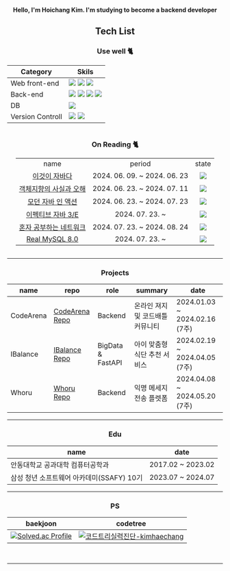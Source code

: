 <div align="center">
 
**Hello, I'm Hoichang Kim.
I'm studying to become a backend developer**

## Tech List

### Use well 🐈

|Category|Skils|
|------|---|
|Web front-end|<img src="https://img.shields.io/badge/javascript-F7DF1E?style=for-the-badge&logo=javascript&logoColor=black"> <img src="https://img.shields.io/badge/css-1572B6?style=for-the-badge&logo=css3&logoColor=white"> <img src="https://img.shields.io/badge/html5-E34F26?style=for-the-badge&logo=html5&logoColor=white">
|Back-end|<img src="https://img.shields.io/badge/java-007396?style=for-the-badge&logo=java&logoColor=white"> <img src="https://img.shields.io/badge/springboot-6DB33F?style=for-the-badge&logo=springboot&logoColor=white"> <img src="https://img.shields.io/badge/gradle-02303A?style=for-the-badge&logo=gradle&logoColor=white"> <img src="https://img.shields.io/badge/mybatis-4479A1?style=for-the-badge&logo=mybatis&logoColor=white">|
|DB|<img src="https://img.shields.io/badge/mysql-4479A1?style=for-the-badge&logo=mysql&logoColor=white">|
|Version Controll|<img src="https://img.shields.io/badge/github-181717?style=for-the-badge&logo=github&logoColor=white"> <img src="https://img.shields.io/badge/Gerrit-181717?style=for-the-badge&logo=Gerrit&logoColor=white">|

<div style="display:flex; justify-content:center;">
 <div>
  <h3> On Reading 🐈 </h3>
  <table style="text-align: center;">
    <tr>
     <td>name</td>
     <td>period</td>
     <td>state</td>
    </tr>
    <tr>
     <td><a href="https://github.com/kimhaechang1/book-thisisjava">이것이 자바다</a></td>
     <td>2024. 06. 09. ~ 2024. 06. 23</td>
     <td><img src="https://img.shields.io/badge/Complete-00FF00?style=default"/></td>
    </tr>
    <tr>
     <td><a href="https://github.com/kimhaechang1/book-The_Essence_of_Object-Orientation">객체지향의 사실과 오해</a></td>
     <td>2024. 06. 23. ~ 2024. 07. 11</td>
     <td><img src="https://img.shields.io/badge/Complete-00FF00?style=default"/></td>
    </tr>
    <tr>
     <td><a href="https://github.com/kimhaechang1/book-Modern_Java_In_Action">모던 자바 인 액션</a></td>
     <td>2024. 06. 23. ~ 2024. 07. 23</td>
     <td><img src="https://img.shields.io/badge/Complete-00FF00?style=default"/></td>
    </tr>
    <tr>
     <td><a href="https://github.com/kimhaechang1/book-Effective_Java_3E">이펙티브 자바 3/E</a></td>
     <td>2024. 07. 23. ~ </td>
     <td><img src="https://img.shields.io/badge/In Progress-FF0000?style=default"/></td>
    </tr>
    <tr>
     <td><a href="https://github.com/kimhaechang1/book-Self-Learning_Network">혼자 공부하는 네트워크</a></td>
     <td>2024. 07. 23. ~ 2024. 08. 24</td>
     <td><img src="https://img.shields.io/badge/Complete-00FF00?style=default"/></td>
    </tr>
    <tr>
     <td><a href="https://github.com/kimhaechang1/book-Real_MySQL">Real MySQL 8.0</a></td>
     <td>2024. 07. 23. ~ </td>
     <td><img src="https://img.shields.io/badge/In Progress-FF0000?style=default"/></td>
    </tr>
   </table>
 </div>
</div>

***
### Projects

|name|repo|role|summary|date|
|------|---|---|---|---|
|CodeArena|<a href="https://github.com/kimhaechang1/CodeArena">CodeArena Repo</a>|Backend|온라인 져지 및 코드배틀 커뮤니티|2024.01.03 ~ 2024.02.16 (7주)|
|IBalance|<a href="https://github.com/D108-IBalance/IBalance">IBalance Repo</a>|BigData & FastAPI|아이 맞춤형 식단 추천 서비스|2024.02.19 ~ 2024.04.05 (7주)|
|Whoru|<a href="https://github.com/team-smog/whoru">Whoru Repo</a>|Backend|익명 메세지 전송 플렛폼|2024.04.08 ~ 2024.05.20 (7주)|
***

### Edu

|name|date|
|----|----|
|안동대학교 공과대학 컴퓨터공학과|2017.02 ~ 2023.02|
|삼성 청년 소프트웨어 아카데미(SSAFY) 10기|2023.07 ~ 2024.07|
***

### PS
|baekjoon|codetree|
|----|------|
|[![Solved.ac Profile](http://mazassumnida.wtf/api/v2/generate_badge?boj=khc9812121)](https://solved.ac/khc9812121/)|[![코드트리실력진단-kimhaechang](https://banner.codetree.ai/v1/banner/kimhaechang)](https://www.codetree.ai/profiles/kimhaechang)|


<br/>




***

</div>
